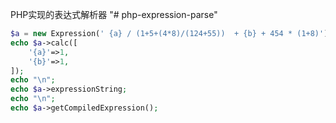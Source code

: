 PHP实现的表达式解析器
"# php-expression-parse" 
```php
$a = new Expression(' {a} / (1+5+(4*8)/(124+55))  + {b} + 454 * (1+8)');
echo $a->calc([
    '{a}'=>1,
    '{b}'=>1,
]);
echo "\n";
echo $a->expressionString;
echo "\n";
echo $a->getCompiledExpression();
```
